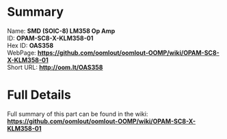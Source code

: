 
Summary
=================
  
Name: __SMD (SOIC-8) LM358 Op Amp__    
ID: __OPAM-SC8-X-KLM358-01__   
Hex ID: __OAS358__   
WebPage: __https://github.com/oomlout/oomlout-OOMP/wiki/OPAM-SC8-X-KLM358-01__   
Short URL: __http://oom.lt/OAS358__   

Full Details
==========================
Full summary of this part can be found in the wiki:   
__https://github.com/oomlout/oomlout-OOMP/wiki/OPAM-SC8-X-KLM358-01__    

